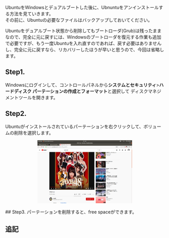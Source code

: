 UbuntuをWindowsとデュアルブートした後に、Ubnuntuをアンインストールする方法を見ていきます。  
その前に、Ubuntuの必要なファイルはバックアップしておいてください。  

Ubuntuをデュアルブート状態から削除してもブートローダ(Grub)は残ったままなので、完全に元に戻すには、Windowsのブートローダを復元する作業も追加で必要ですが、もう一度Ubuntuを入れ直すのであれば、戻す必要はありませんし、完全に元に戻すなら、リカバリーしたほうが早いと思うので、今回は省略します。
## Step1.  
Windowsにログインして、コントロールパネルから**システムとセキュリティ**>**ハードディスク パーテーションの作成とフォーマット**と選択して
ディスクマネジメントツールを開きます。  
## Step2.  
Ubuntuがインストールされているパーテーションを右クリックして、ボリュームの削除を選択します。   
<p align="center">
 <img width="300" height="200" src="Screenshot from 2019-08-26 16-01-10.png">
</p>
## Step3.
パーテーションを削除すると、free spaceができます。

## 追記

<!--
今回は、Ubuntuをアンインストールした後、もう一度Ubuntuをインストールしてみます。


